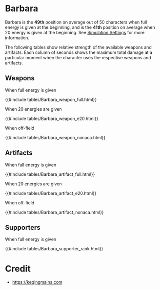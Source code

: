 # Barbara

Barbara is the **49th** position on average out of 50
characters when full energy is given at the beginning, and is the
**41th** position on average when 20 energy is given at the
beginning. See [Simulation Settings](./simulation_settings.md) for more
information.

The following tables show relative strength of the available weapons and
artifacts. Each column of seconds shows the maximum total damage at a
particular moment when the character uses the respective weapons and
artifacts.

## Weapons

When full energy is given

{{#include tables/Barbara_weapon_full.html}}

When 20 energies are given

{{#include tables/Barbara_weapon_e20.html}}

When off-field

{{#include tables/Barbara_weapon_nonaca.html}}

## Artifacts

When full energy is given

{{#include tables/Barbara_artifact_full.html}}

When 20 energies are given

{{#include tables/Barbara_artifact_e20.html}}

When off-field

{{#include tables/Barbara_artifact_nonaca.html}}

## Supporters

When full energy is given

{{#include tables/Barbara_supporter_rank.html}}

# Credit

- <https://keqingmains.com>
